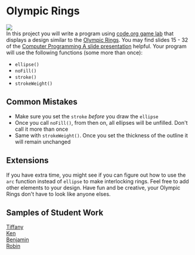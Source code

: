 Olympic Rings
=============
![](https://stillmed.olympic.org/media/Images/OlympicOrg/IOC/The_Organisation/The-Olympic-Rings/Olympic_rings_TM_c_IOC_All_rights_reserved_1.jpg?interpolation=lanczos-none&resize=700:*)   
In this project you will write a program using [code.org game lab](https://code.org/educate/gamelab) that displays a design similar to the [Olympic Rings](https://www.olympic.org/olympic-rings). You may find slides 15 - 32 of the [Computer Programming A slide presentation](https://docs.google.com/presentation/d/1fm_Di0qR4HpRWTf8tJtcW3u5by3OrilfXIPZ517K1js/edit?usp=sharing) helpful. Your program will use the following functions (some more than once):

*	`ellipse()`  
*	`noFill()`  
*	`stroke()`  
*	`strokeWeight()`

Common Mistakes
-----------------------
* Make sure you set the `stroke` *before* you draw the `ellipse`
* Once you call `noFill()`, from then on, all ellipses will be unfilled. Don't call it more than once
* Same with `strokeWeight()`. Once you set the thickness of the outline it will remain unchanged

Extensions
-----------------------
If you have extra time, you might see if you can figure out how to use the `arc` function instead of `ellipse` to make interlocking rings. Feel free to add other elements to your design. Have fun and be creative, your Olympic Rings don't have to look like anyone elses.

Samples of Student Work
-----------------------
[Tiffany](https://studio.code.org/projects/gamelab/oepNECdrZn2ZG7iPsOAcR0nFT6E5OAPxsAOYYewkqL4)   
[Ken](https://studio.code.org/projects/gamelab/gBbNMY3k_XOmYP8b7W0cjePtJW_5xPOU8NImHPWRoOc)   
[Benjamin](https://studio.code.org/projects/gamelab/XN1NsUwt7Pzzibjufkw0GJsRsGEB9pBq501i-XV3L4s)   
[Robin](https://studio.code.org/projects/gamelab/lfyiUBmEXrsj32LEZiFhLbSNZuUl5M71P-k1WJhioNg)   
 
